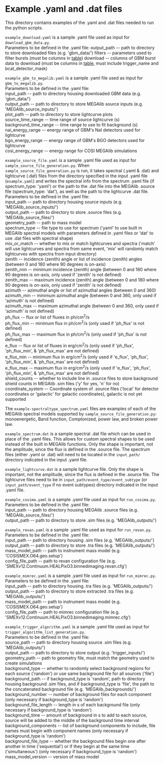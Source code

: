 # Example .yaml and .dat files

This directory contains examples of the .yaml and .dat files needed to run the python scripts.

`example_download.yaml` is a sample .yaml file used as input for `download_gbm_data.py`.    
Parameters to be defined in the .yaml file:
	output_path -- path to directory to store downloaded files (e.g. 'gbm_data/')
	filters -- parameters used to filter bursts (must be columns in [table](https://heasarc.gsfc.nasa.gov/db-perl/W3Browse/w3table.pl?tablehead=name%3Dfermigbrst&Action=More+Options))
	download -- columns of GBM burst data to download (must be columns in [table](https://heasarc.gsfc.nasa.gov/db-perl/W3Browse/w3table.pl?tablehead=name%3Dfermigbrst&Action=More+Options), must include trigger_name and bcat_detector_mask)    

`example_gbm_to_megalib.yaml` is a sample .yaml file used as input for `gbm_to_megalib.py`.      
Parameters to be defined in the .yaml file:      
	input_path -- path to directory housing downloaded GBM data (e.g. 'gbm_data/')      
	output_path -- path to directory to store MEGAlib source inputs (e.g. 'MEGAlib_source_inputs/')       
	plot_path -- path to directory to store lightcurve plots      
	source_time_range -- time range of source lightcurve (s)     
	background_time_range -- time range to use to fit background (s)     
	nai_energy_range -- energy range of GBM's NaI detectors used for lightcurve     
	bgo_energy_range -- energy range of GBM's BGO detectors used for lightcurve     
	cosi_energy_range -- energy range for COSI MEGAlib simulations     

`example_source_file.yaml` is a sample .yaml file used as input for `sample_source_file_generation.py`. When `sample_source_file_generation.py` is run, it takes spectral (.yaml & .dat) and lightcurve (.dat) files from the directory specified in the input .yaml file (`example.yaml`) and writes the spectral info from the spectrum .yaml file (if spectrum_type: 'yaml') or the path to the .dat file into the MEGAlib .source file (spectrum_type: 'dat'), as well as the path to the lightcurve .dat file.      
Parameters to be defined in the .yaml file:  
	input_path -- path to directory housing source inputs (e.g. 'MEGAlib_source_inputs/')   
	output_path -- path to directory to store .source files (e.g. 'MEGAlib_source_files/')  
	geometry_path -- path to mass model  
	spectrum_type -- file type to use for spectrum ('yaml' to use built in MEGAlib spectral models with parameters defined in .yaml files or 'dat' to use .dat files with spectral shape)  
	mix_or_match -- whether to mix or match lightcurves and spectra ('match' will use lightcurves and spectra from same event, 'mix' will randomly match lightcurves with spectra from input directory)  
	zenith -- incidence (zenith) angle or list of incidence (zenith) angles (between 0 and 180 where 90 degrees is on-axis)    
	zenith_min -- minimum incidence (zenith) angle (between 0 and 180 where 90 degrees is on-axis, only used if 'zenith' is not defined)     
	zenith_max -- maximum incidence (zenith) angle (between 0 and 180 where 90 degrees is on-axis, only used if 'zenith' is not defined)     
	azimuth -- azimuthal angle or list of azimuthal angles (between 0 and 360)    
	azimuth_min -- minimum azimuthal angle (between 0 and 360, only used if 'azimuth' is not defined)     
	azimuth_max -- maximum azimuthal angle (between 0 and 360, only used if 'azimuth' is not defined)     
	ph_flux -- flux or list of fluxes in ph/cm<sup>2</sup>/s   
	ph_flux_min -- minimum flux in ph/cm<sup>2</sup>/s (only used if 'ph_flux' is not defined)    
	ph_flux_max -- maximum flux in ph/cm<sup>2</sup>/s (only used if 'ph_flux' is not defined)    
	e_flux -- flux or list of fluxes in erg/cm<sup>2</sup>/s (only used if 'ph_flux', 'ph_flux_min', & 'ph_flux_max' are not defined)      
	e_flux_min -- minimum flux in erg/cm<sup>2</sup>/s (only used if 'e_flux', 'ph_flux', 'ph_flux_min', & 'ph_flux_max' are not defined)    
	e_flux_max -- maximum flux in erg/cm<sup>2</sup>/s (only used if 'e_flux', 'ph_flux', 'ph_flux_min', & 'ph_flux_max' are not defined)    
	shield_counts -- whether to include line in .source files to store background shield counts in MEGAlib .sim files ('y' for yes, 'n' for no)   
	coordinate_system -- Coordinate system of .source files ('local' for detector coordinates or 'galactic' for galactic coordinates), galactic is not yet supported   

The `example-spectraltype_spectrum.yaml` files are examples of each of the MEGAlib spectral models supported by `sample_source_file_generation.py`: monoenergetic, Band function, Comptonized, power law, and broken power law.

`example_spectrum.dat` is a sample spectral .dat file which can be used in place of the .yaml files. This allows for custom spectral shapes to be used instead of the built in MEGAlib functions. Only the shape is important, not the amplitude, since the flux is defined in the .source file. The spectrum files (either .yaml or .dat) will need to be located in the `input_path/` directory indicated in the input .yaml file.

`example_lightcurve.dat` is a sample lightcurve file. Only the shape is important, not the amplitude, since the flux is defined in the .source file. The lightcurve files need to be in `input_path/event_type/event_subtype` (or `input_path/event_type` if no event subtypes) directory indicated in the input .yaml file.    

`example_cosima.yaml` is a sample .yaml file used as input for `run_cosima.py`.     
Parameters to be defined in the .yaml file:   
	input_path -- path to directory housing MEGAlib .source files (e.g. 'MEGAlib_source_files/')      
	output_path -- path to directory to store .sim files (e.g. 'MEGAlib_outputs/')     

`example_revan.yaml` is a sample .yaml file used as input for `run_revan.py`.     
Parameters to be defined in the .yaml file:   
	input_path -- path to directory housing .sim files (e.g. 'MEGAlib_outputs/')      
	output_path -- path to directory to store .tra files (e.g. 'MEGAlib_outputs/')    
	mass_model_path -- path to instrument mass model (e.g. 'COSISMEX.O64.geo.setup')      
	config_file_path -- path to revan configuration file (e.g. 'SMEXv12.Continuum.HEALPixO3.binnedimaging.revan.cfg')      

`example_mimrec.yaml` is a sample .yaml file used as input for `run_mimrec.py`.     
Parameters to be defined in the .yaml file:   
	input_path -- path to directory housing .tra files (e.g. 'MEGAlib_outputs/')      
	output_path -- path to directory to store extracted .tra files (e.g. 'MEGAlib_outputs/')    
	mass_model_path -- path to instrument mass model (e.g. 'COSISMEX.O64.geo.setup')      
	config_file_path -- path to mimrec configuration file (e.g. 'SMEXv12.Continuum.HEALPixO3.binnedimaging.mimrec.cfg')     

`example_trigger_algorithm.yaml` is a sample .yaml file used as input for `trigger_algorithm_list_generation.py`.    
Parameters to be defined in the .yaml file:    
	source_path -- path to directory housing source .sim files (e.g. 'MEGAlib_outputs/')  
	output_path -- path to directory to store output (e.g. 'trigger_inputs/')    
	geometry_path -- path to geometry file, must match the geometry used to create simulations    
	background_type -- whether to randomly select background regions for each source ('random') or use same background file for all sources ('file')  
	background_path -- if background_type is 'random', path to directory housing background .sim files, and if background_type is 'file', the path to the concatenated background file (e.g. 'MEGAlib_backgrounds/')    
	background_number -- number of background files for each component (only necessary if background_type is 'random')    
	background_file_length -- length in s of each background file (only necessary if background_type is 'random')    
	background_time -- amount of background in s to add to each source, source will be added to the middle of the background time interval    
	background_components -- list of background components to include, file names must begin with component names (only necessary if background_type is 'random')    
	background_file_type -- whether the background files begin one after another in time ('sequential') or if they begin at the same time ('simultaneous') (only necessary if background_type is 'random')    
	mass_model_version -- version of mass model   
